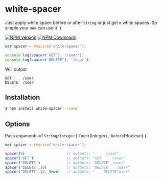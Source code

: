 # white-spacer

  Just apply white space before or after `String` or just get `n` white spaces. So simple your `mum` can use it :)

  [![NPM Version][npm-image]][npm-url]
  [![NPM Downloads][downloads-image]][downloads-url]

```js
var spacer = require('white-spacer');

console.log(spacer('GET'), '/user');
console.log(spacer('DELETE'), '/user');

```

Will output

```console
GET     /user
DELETE  /user
```

## Installation

```bash
$ npm install white-spacer --save
```

## Options

Pass arguments of `String/Integer` [ `Count`(Integer) , `Before`(Boolean) ]


 ```js
 var spacer = require('white-spacer');

 spacer(6)                   // outputs: "     /user"
 spacer('GET')               // outputs: "GET     /user"
 spacer('DELETE')            // outputs: "DELETE  /user"
 spacer('DELETE',10)         // outputs: "DELETE    /user"
 spacer('DELETE',10, true)   // outputs: "    DELETE/user"

 ```


[npm-image]: https://img.shields.io/npm/v/white-spacer.svg?style=flat
[npm-url]: https://npmjs.org/package/white-spacer
[downloads-image]: https://img.shields.io/npm/dm/white-spacer.svg?style=flat
[downloads-url]: https://npmjs.org/package/white-spacer
[travis-image]: https://img.shields.io/travis/strongloop/white-spacer.svg?style=flat
[travis-url]: https://travis-ci.org/strongloop/white-spacer
[coveralls-image]: https://img.shields.io/coveralls/strongloop/white-spacer.svg?style=flat
[coveralls-url]: https://coveralls.io/r/strongloop/white-spacer?branch=master
